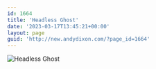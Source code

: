 ```yaml
---
id: 1664
title: 'Headless Ghost'
date: '2023-03-17T13:45:21+00:00'
layout: page
guid: 'http://new.andydixon.com/?page_id=1664'
---
```


![Headless Ghost](https://i0.wp.com/assets.g8x2.ldn.idrivee2-23.com/posters/Headless%20Ghost%2001.jpg?w=1200&ssl=1 "Headless Ghost")